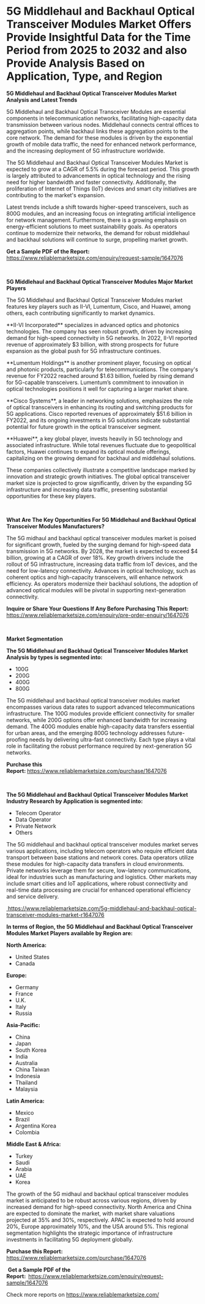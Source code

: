<p><h1>5G Middlehaul and Backhaul Optical Transceiver Modules Market Offers Provide Insightful Data for the Time Period from 2025 to 2032 and also Provide Analysis Based on Application, Type, and Region</h1></p><p><strong>5G Middlehaul and Backhaul Optical Transceiver Modules Market Analysis and Latest Trends</strong></p>
<p><p>5G Middlehaul and Backhaul Optical Transceiver Modules are essential components in telecommunication networks, facilitating high-capacity data transmission between various nodes. Middlehaul connects central offices to aggregation points, while backhaul links these aggregation points to the core network. The demand for these modules is driven by the exponential growth of mobile data traffic, the need for enhanced network performance, and the increasing deployment of 5G infrastructure worldwide.</p><p>The 5G Middlehaul and Backhaul Optical Transceiver Modules Market is expected to grow at a CAGR of 5.5% during the forecast period. This growth is largely attributed to advancements in optical technology and the rising need for higher bandwidth and faster connectivity. Additionally, the proliferation of Internet of Things (IoT) devices and smart city initiatives are contributing to the market's expansion. </p><p>Latest trends include a shift towards higher-speed transceivers, such as 800G modules, and an increasing focus on integrating artificial intelligence for network management. Furthermore, there is a growing emphasis on energy-efficient solutions to meet sustainability goals. As operators continue to modernize their networks, the demand for robust middlehaul and backhaul solutions will continue to surge, propelling market growth.</p></p>
<p><strong>Get a Sample PDF of the Report:&nbsp;</strong> <a href="https://www.reliablemarketsize.com/enquiry/request-sample/1647076?utm_campaign=3165&utm_medium=2&utm_source=Github&utm_content=ia&utm_term=29032025&utm_id=5g-middlehaul-and-backhaul-optical-transceiver-modules">https://www.reliablemarketsize.com/enquiry/request-sample/1647076</a></p>
<p>&nbsp;</p>
<p><strong>5G Middlehaul and Backhaul Optical Transceiver Modules Major Market Players</strong></p>
<p><p>The 5G Middlehaul and Backhaul Optical Transceiver Modules market features key players such as II-VI, Lumentum, Cisco, and Huawei, among others, each contributing significantly to market dynamics.</p><p>**II-VI Incorporated** specializes in advanced optics and photonics technologies. The company has seen robust growth, driven by increasing demand for high-speed connectivity in 5G networks. In 2022, II-VI reported revenue of approximately $3 billion, with strong prospects for future expansion as the global push for 5G infrastructure continues.</p><p>**Lumentum Holdings** is another prominent player, focusing on optical and photonic products, particularly for telecommunications. The company's revenue for FY2022 reached around $1.63 billion, fueled by rising demand for 5G-capable transceivers. Lumentum’s commitment to innovation in optical technologies positions it well for capturing a larger market share.</p><p>**Cisco Systems**, a leader in networking solutions, emphasizes the role of optical transceivers in enhancing its routing and switching products for 5G applications. Cisco reported revenues of approximately $51.6 billion in FY2022, and its ongoing investments in 5G solutions indicate substantial potential for future growth in the optical transceiver segment.</p><p>**Huawei**, a key global player, invests heavily in 5G technology and associated infrastructure. While total revenues fluctuate due to geopolitical factors, Huawei continues to expand its optical module offerings, capitalizing on the growing demand for backhaul and middlehaul solutions.</p><p>These companies collectively illustrate a competitive landscape marked by innovation and strategic growth initiatives. The global optical transceiver market size is projected to grow significantly, driven by the expanding 5G infrastructure and increasing data traffic, presenting substantial opportunities for these key players.</p></p>
<p>&nbsp;</p>
<p><strong>What Are The Key Opportunities For 5G Middlehaul and Backhaul Optical Transceiver Modules Manufacturers?</strong></p>
<p><p>The 5G midhaul and backhaul optical transceiver modules market is poised for significant growth, fueled by the surging demand for high-speed data transmission in 5G networks. By 2028, the market is expected to exceed $4 billion, growing at a CAGR of over 18%. Key growth drivers include the rollout of 5G infrastructure, increasing data traffic from IoT devices, and the need for low-latency connectivity. Advances in optical technology, such as coherent optics and high-capacity transceivers, will enhance network efficiency. As operators modernize their backhaul solutions, the adoption of advanced optical modules will be pivotal in supporting next-generation connectivity.</p></p>
<p><strong>Inquire or Share Your Questions If Any Before Purchasing This Report:</strong> <a href="https://www.reliablemarketsize.com/enquiry/pre-order-enquiry/1647076?utm_campaign=3165&utm_medium=2&utm_source=Github&utm_content=ia&utm_term=29032025&utm_id=5g-middlehaul-and-backhaul-optical-transceiver-modules">https://www.reliablemarketsize.com/enquiry/pre-order-enquiry/1647076</a></p>
<p>&nbsp;</p>
<p><strong>Market Segmentation</strong></p>
<p><strong>The 5G Middlehaul and Backhaul Optical Transceiver Modules Market Analysis by types is segmented into:</strong></p>
<p><ul><li>100G</li><li>200G</li><li>400G</li><li>800G</li></ul></p>
<p><p>The 5G middlehaul and backhaul optical transceiver modules market encompasses various data rates to support advanced telecommunications infrastructure. The 100G modules provide efficient connectivity for smaller networks, while 200G options offer enhanced bandwidth for increasing demand. The 400G modules enable high-capacity data transfers essential for urban areas, and the emerging 800G technology addresses future-proofing needs by delivering ultra-fast connectivity. Each type plays a vital role in facilitating the robust performance required by next-generation 5G networks.</p></p>
<p><strong>Purchase this Report:&nbsp;</strong><a href="https://www.reliablemarketsize.com/purchase/1647076?utm_campaign=3165&utm_medium=2&utm_source=Github&utm_content=ia&utm_term=29032025&utm_id=5g-middlehaul-and-backhaul-optical-transceiver-modules">https://www.reliablemarketsize.com/purchase/1647076</a></p>
<p>&nbsp;</p>
<p><strong>The 5G Middlehaul and Backhaul Optical Transceiver Modules Market Industry Research by Application is segmented into:</strong></p>
<p><ul><li>Telecom Operator</li><li>Data Operator</li><li>Private Network</li><li>Others</li></ul></p>
<p><p>The 5G middlehaul and backhaul optical transceiver modules market serves various applications, including telecom operators who require efficient data transport between base stations and network cores. Data operators utilize these modules for high-capacity data transfers in cloud environments. Private networks leverage them for secure, low-latency communications, ideal for industries such as manufacturing and logistics. Other markets may include smart cities and IoT applications, where robust connectivity and real-time data processing are crucial for enhanced operational efficiency and service delivery.</p></p>
<p><a href="https://www.reliablemarketsize.com/5g-middlehaul-and-backhaul-optical-transceiver-modules-market-r1647076?utm_campaign=3165&utm_medium=2&utm_source=Github&utm_content=ia&utm_term=29032025&utm_id=5g-middlehaul-and-backhaul-optical-transceiver-modules">&nbsp;https://www.reliablemarketsize.com/5g-middlehaul-and-backhaul-optical-transceiver-modules-market-r1647076</a></p>
<p><strong>In terms of Region, the 5G Middlehaul and Backhaul Optical Transceiver Modules Market Players available by Region are:</strong></p>
<p>
    <p> <strong> North America: </strong>
        <ul>
            <li>United States</li>
            <li>Canada</li>
        </ul>
        </p> 
    <p> <strong> Europe: </strong>
        <ul>
            <li>Germany</li>
            <li>France</li>
            <li>U.K.</li>
            <li>Italy</li>
            <li>Russia</li>
        </ul>
        </p> 
    <p> <strong> Asia-Pacific: </strong>
        <ul>
            <li>China</li>
            <li>Japan</li>
            <li>South Korea</li>
            <li>India</li>
            <li>Australia</li>
            <li>China Taiwan</li>
            <li>Indonesia</li>
            <li>Thailand</li>
            <li>Malaysia</li>
        </ul>
        </p> 
    <p> <strong> Latin America: </strong>
        <ul>
            <li>Mexico</li>
            <li>Brazil</li>
            <li>Argentina Korea</li>
            <li>Colombia</li>
        </ul>
        </p> 
    <p> <strong> Middle East & Africa: </strong>
        <ul>
            <li>Turkey</li>
            <li>Saudi</li>
            <li>Arabia</li>
            <li>UAE</li>
            <li>Korea</li>
        </ul>
    </p>
    </p>
<p><p>The growth of the 5G midhaul and backhaul optical transceiver modules market is anticipated to be robust across various regions, driven by increased demand for high-speed connectivity. North America and China are expected to dominate the market, with market share valuations projected at 35% and 30%, respectively. APAC is expected to hold around 20%, Europe approximately 10%, and the USA around 5%. This regional segmentation highlights the strategic importance of infrastructure investments in facilitating 5G deployment globally.</p></p>
<p><strong>Purchase this Report: </strong><a href="https://www.reliablemarketsize.com/purchase/1647076?utm_campaign=3165&utm_medium=2&utm_source=Github&utm_content=ia&utm_term=29032025&utm_id=5g-middlehaul-and-backhaul-optical-transceiver-modules">https://www.reliablemarketsize.com/purchase/1647076</a></p>
<p>&nbsp;<strong>Get a Sample PDF of the Report:&nbsp;&nbsp;</strong><a href="https://www.reliablemarketsize.com/enquiry/request-sample/1647076?utm_campaign=3165&utm_medium=2&utm_source=Github&utm_content=ia&utm_term=29032025&utm_id=5g-middlehaul-and-backhaul-optical-transceiver-modules">https://www.reliablemarketsize.com/enquiry/request-sample/1647076</a></p>
<p><strong></strong></p>
<p>Check more reports on <a href="https://www.reliablemarketsize.com/?utm_campaign=3165&utm_medium=2&utm_source=Github&utm_content=ia&utm_term=29032025&utm_id=5g-middlehaul-and-backhaul-optical-transceiver-modules">https://www.reliablemarketsize.com/</a></p>